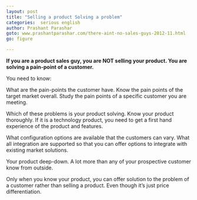 ```yaml
---
layout: post
title: "Selling a product Solving a problem"
categories:  serious english 
author: Prashant Parashar
goto: www.prashantparashar.com/there-aint-no-sales-guys-2012-11.html
go: figure

--- 
```

**If you are a product sales guy, you are NOT selling your product. You are solving a pain-point of a customer.**

You need to know:

What are the pain-points the customer have. Know the pain points of the target market overall. Study the pain points of a specific customer you are meeting.

Which of these problems is your product solving. Know your product thoroughly. If it is a technology product, you need to get a first hand experience of the product and features.

What configuration options are available that the customers can vary.
What all integration are supported so that you can offer options to integrate with existing market solutions.

Your product deep-down. A lot more than any of your prospective customer know from outside.

Only when you know your product, you can offer solution to the problem of a customer rather than selling a product. Even though it’s just price differentiation.
